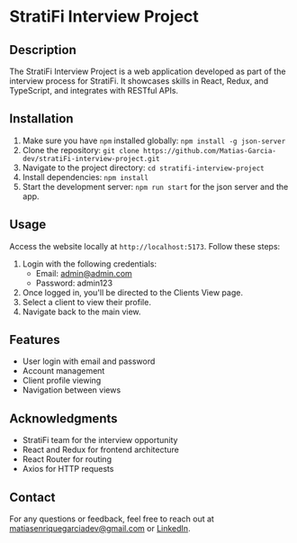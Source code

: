 

# StratiFi Interview Project

## Description
The StratiFi Interview Project is a web application developed as part of the interview process for StratiFi. It showcases skills in React, Redux, and TypeScript, and integrates with RESTful APIs.

## Installation
1. Make sure you have `npm` installed globally: `npm install -g json-server`
2. Clone the repository: `git clone https://github.com/Matias-Garcia-dev/stratiFi-interview-project.git`
3. Navigate to the project directory: `cd stratifi-interview-project`
4. Install dependencies: `npm install`
5. Start the development server: `npm run start` for the json server and the app.

## Usage
Access the website locally at `http://localhost:5173`. Follow these steps:
1. Login with the following credentials:
   - Email: admin@admin.com
   - Password: admin123
2. Once logged in, you'll be directed to the Clients View page.
3. Select a client to view their profile.
4. Navigate back to the main view.

## Features
- User login with email and password
- Account management
- Client profile viewing
- Navigation between views

## Acknowledgments
- StratiFi team for the interview opportunity
- React and Redux for frontend architecture
- React Router for routing
- Axios for HTTP requests

## Contact
For any questions or feedback, feel free to reach out at matiasenriquegarciadev@gmail.com or [LinkedIn](https://www.linkedin.com/in/matias-garcia-1a661153/).
